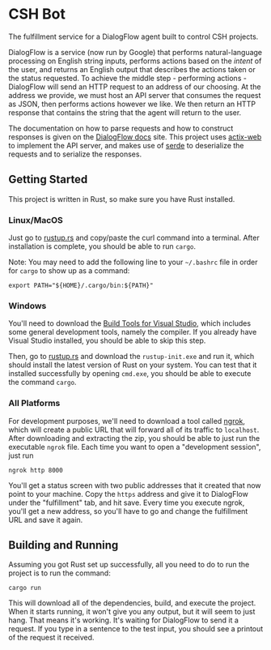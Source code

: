 # CSH Bot

The fulfillment service for a DialogFlow agent built to control CSH projects.

DialogFlow is a service (now run by Google) that performs natural-language
processing on English string inputs, performs actions based on the _intent_ of
the user, and returns an English output that describes the actions taken or the
status requested. To achieve the middle step - performing actions - DialogFlow
will send an HTTP request to an address of our choosing. At the address we
provide, we must host an API server that consumes the request as JSON, then
performs actions however we like. We then return an HTTP response that contains
the string that the agent will return to the user.

The documentation on how to parse requests and how to construct responses is
given on the [DialogFlow docs] site. This project uses [actix-web] to implement
the API server, and makes use of [serde] to deserialize the requests and to
serialize the responses.

[DialogFlow docs]: https://dialogflow.com/docs/fulfillment/how-it-works
[actix-web]: https://github.com/actix/actix-web
[serde]: https://github.com/serde-rs/serde

## Getting Started

This project is written in Rust, so make sure you have Rust installed.

### Linux/MacOS

Just go to [rustup.rs](https://rustup.rs) and copy/paste the curl command into
a terminal. After installation is complete, you should be able to run
`cargo`.

Note: You may need to add the following line to your `~/.bashrc` file in order
for `cargo` to show up as a command:

```
export PATH="${HOME}/.cargo/bin:${PATH}"
```

### Windows

You'll need to download the [Build Tools for Visual Studio], which includes
some general development tools, namely the compiler. If you already have
Visual Studio installed, you should be able to skip this step.

[Build Tools for Visual Studio]: https://visualstudio.microsoft.com/downloads/

Then, go to [rustup.rs](https://rustup.rs) and download the `rustup-init.exe`
and run it, which should install the latest version of Rust on your system.
You can test that it installed successfully by opening `cmd.exe`, you should
be able to execute the command `cargo`.

### All Platforms

For development purposes, we'll need to download a tool called [ngrok], which
will create a public URL that will forward all of its traffic to `localhost`.
After downloading and extracting the zip, you should be able to just run the
executable `ngrok` file. Each time you want to open a "development session",
just run

```
ngrok http 8000
```

You'll get a status screen with two public addresses that it created that now
point to your machine. Copy the `https` address and give it to DialogFlow
under the "fulfillment" tab, and hit save. Every time you execute ngrok, you'll
get a new address, so you'll have to go and change the fulfillment URL and
save it again.

[ngrok]: https://ngrok.com/download

## Building and Running

Assuming you got Rust set up successfully, all you need to do to run the
project is to run the command:

```
cargo run
```

This will download all of the dependencies, build, and execute the project.
When it starts running, it won't give you any output, but it will seem to just
hang. That means it's working. It's waiting for DialogFlow to send it a request.
If you type in a sentence to the test input, you should see a printout of the
request it received.
